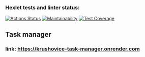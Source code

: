 ### Hexlet tests and linter status:
[![Actions Status](https://github.com/Krushovice/python-project-52/actions/workflows/hexlet-check.yml/badge.svg)](https://github.com/Krushovice/python-project-52/actions) [![Maintainability](https://api.codeclimate.com/v1/badges/f29d886940eb5e76a607/maintainability)](https://codeclimate.com/github/Krushovice/python-project-52/maintainability) [![Test Coverage](https://api.codeclimate.com/v1/badges/d41b9b1a511c0eb396b9/test_coverage)](https://codeclimate.com/github/Krushovice/python-project-50/test_coverage)




## Task manager 
### link: https://krushovice-task-manager.onrender.com
